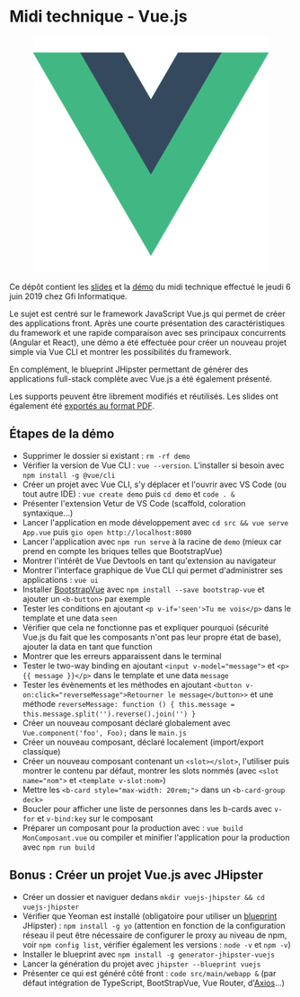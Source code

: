 # Midi technique - Vue.js

<p align="center"><img src="https://github.com/fdelbrayelle/midi-tech-vuejs/blob/master/slides/src/images/vuejs.png" /></p>

Ce dépôt contient les [slides](https://github.com/fdelbrayelle/midi-tech-vuejs/blob/master/slides) et la [démo](https://github.com/fdelbrayelle/midi-tech-vuejs/blob/master/demo) du midi technique effectué le jeudi 6 juin 2019 chez Gfi Informatique.

Le sujet est centré sur le framework JavaScript Vue.js qui permet de créer des applications front. Après une courte présentation des caractéristiques du framework et une rapide comparaison avec ses principaux concurrents (Angular et React), une démo a été effectuée pour créer un nouveau projet simple via Vue CLI et montrer les possibilités du framework.

En complément, le blueprint JHipster permettant de générer des applications full-stack complète avec Vue.js a été également présenté.

Les supports peuvent être librement modifiés et réutilisés. Les slides ont également été [exportés au format PDF](https://github.com/fdelbrayelle/midi-tech-vuejs/blob/master/slides/presentation.pdf).

## Étapes de la démo

- Supprimer le dossier si existant : `rm -rf demo`
- Vérifier la version de Vue CLI : `vue --version`. L'installer si besoin avec `npm install -g @vue/cli`
- Créer un projet avec Vue CLI, s'y déplacer et l'ouvrir avec VS Code (ou tout autre IDE) : `vue create demo` puis `cd demo` et `code . &`
- Présenter l'extension Vetur de VS Code (scaffold, coloration syntaxique...)
- Lancer l'application en mode développement avec `cd src && vue serve App.vue` puis `gio open http://localhost:8080`
- Lancer l'application avec `npm run serve` à la racine de `demo` (mieux car prend en compte les briques telles que BootstrapVue)
- Montrer l'intérêt de Vue Devtools en tant qu'extension au navigateur
- Montrer l'interface graphique de Vue CLI qui permet d'administrer ses applications : `vue ui`
- Installer [BootstrapVue](https://bootstrap-vue.js.org/docs/#vue-cli-3) avec `npm install --save bootstrap-vue` et ajouter un `<b-button>` par exemple
- Tester les conditions en ajoutant `<p v-if='seen'>Tu me vois</p>` dans le template et une data `seen`
- Vérifier que cela ne fonctionne pas et expliquer pourquoi (sécurité Vue.js du fait que les composants n'ont pas leur propre état de base), ajouter la data en tant que function
- Montrer que les erreurs apparaissent dans le terminal
- Tester le two-way binding en ajoutant `<input v-model="message">` et `<p>{{ message }}</p>` dans le template et une data `message`
- Tester les évènements et les méthodes en ajoutant `<button v-on:click="reverseMessage">Retourner le message</button>>` et une méthode `reverseMessage: function () { this.message = this.message.split('').reverse().join('') }`
- Créer un nouveau composant déclaré globalement avec `Vue.component('foo', Foo);` dans le `main.js`
- Créer un nouveau composant, déclaré localement (import/export classique)
- Créer un nouveau composant contenant un `<slot></slot>`, l'utiliser puis montrer le contenu par défaut, montrer les slots nommés (avec `<slot name="nom">` et `<template v-slot:nom>`)
- Mettre les `<b-card style="max-width: 20rem;">` dans un `<b-card-group deck>`
- Boucler pour afficher une liste de personnes dans les b-cards avec `v-for` et `v-bind:key` sur le composant
- Préparer un composant pour la production avec : `vue build MonComposant.vue` ou compiler et minifier l'application pour la production avec `npm run build`

## Bonus : Créer un projet Vue.js avec JHipster
- Créer un dossier et naviguer dedans `mkdir vuejs-jhipster && cd vuejs-jhipster`
- Vérifier que Yeoman est installé (obligatoire pour utiliser un [blueprint](https://www.jhipster.tech/modules/creating-a-blueprint/) JHipster) : `npm install -g yo` (attention en fonction de la configuration réseau il peut être nécessaire de configurer le proxy au niveau de npm, voir `npm config list`, vérifier également les versions : `node -v` et `npm -v`)
- Installer le blueprint avec `npm install -g generator-jhipster-vuejs`
- Lancer la génération du projet avec `jhipster --blueprint vuejs`
- Présenter ce qui est généré côté front : `code src/main/webapp &` (par défaut intégration de TypeScript, BootStrapVue, Vue Router, d'[Axios](https://github.com/axios/axios)...)

